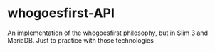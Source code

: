 # whogoesfirst-API
An implementation of the whogoesfirst philosophy, but in Slim 3 and MariaDB. Just to practice with those technologies
